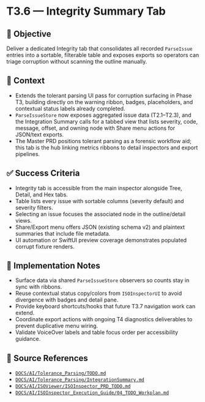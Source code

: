 # T3.6 — Integrity Summary Tab

## 🎯 Objective
Deliver a dedicated Integrity tab that consolidates all recorded `ParseIssue` entries into a sortable, filterable table and exposes exports so operators can triage corruption without scanning the outline manually.

## 🧩 Context
- Extends the tolerant parsing UI pass for corruption surfacing in Phase T3, building directly on the warning ribbon, badges, placeholders, and contextual status labels already completed.
- `ParseIssueStore` now exposes aggregated issue data (T2.1–T2.3), and the Integration Summary calls for a tabbed view that lists severity, code, message, offset, and owning node with Share menu actions for JSON/text exports.
- The Master PRD positions tolerant parsing as a forensic workflow aid; this tab is the hub linking metrics ribbons to detail inspectors and export pipelines.

## ✅ Success Criteria
- Integrity tab is accessible from the main inspector alongside Tree, Detail, and Hex tabs.
- Table lists every issue with sortable columns (severity default) and severity filters.
- Selecting an issue focuses the associated node in the outline/detail views.
- Share/Export menu offers JSON (existing schema v2) and plaintext summaries that include file metadata.
- UI automation or SwiftUI preview coverage demonstrates populated corrupt fixture renders.

## 🔧 Implementation Notes
- Surface data via shared `ParseIssueStore` observers so counts stay in sync with ribbons.
- Reuse contextual status copy/colors from `ISOInspectorUI` to avoid divergence with badges and detail pane.
- Provide keyboard shortcuts/hooks that future T3.7 navigation work can extend.
- Coordinate export actions with ongoing T4 diagnostics deliverables to prevent duplicative menu wiring.
- Validate VoiceOver labels and table focus order per accessibility guidance.

## 🧠 Source References
- [`DOCS/AI/Tolerance_Parsing/TODO.md`](../AI/Tolerance_Parsing/TODO.md)
- [`DOCS/AI/Tolerance_Parsing/IntegrationSummary.md`](../AI/Tolerance_Parsing/IntegrationSummary.md)
- [`DOCS/AI/ISOViewer/ISOInspector_PRD_TODO.md`](../AI/ISOViewer/ISOInspector_PRD_TODO.md)
- [`DOCS/AI/ISOInspector_Execution_Guide/04_TODO_Workplan.md`](../AI/ISOInspector_Execution_Guide/04_TODO_Workplan.md)
